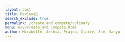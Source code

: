 ```yaml
---
layout: post 
title: Reviews🍴
search_exclude: true
permalink: /create_and_compete/culinary
menu: nav/create_and_compete.html
author: Mirabelle, Arshia, Prajna, Claire, Zoe, Sanya
---
```


